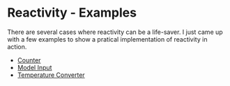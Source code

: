 
# Reactivity - Examples

There are several cases where reactivity can be a life-saver. I just came up with a few examples to show a pratical implementation of reactivity in action.

- [Counter](./01-counter/)
- [Model Input](./02-model-input/)
- [Temperature Converter](./03-temperature-converter/)

